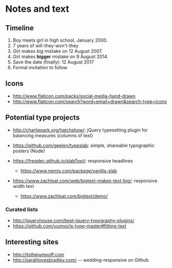 # Notes and text

## Timeline

1. Boy meets girl in high school, January 2000.
2. 7 years of will-they-won't-they
3. Girl makes *big* mistake on 12 August 2007.
4. Girl makes **bigger** mistake on 9 August 2014.
5. Save the date (finally): 12 August 2017
6. Formal invitation to follow

## Icons

* http://www.flaticon.com/packs/social-media-hand-drawn
* http://www.flaticon.com/search?word=email+drawn&search-type=icons

## Potential type projects

* http://charliepark.org/hatchshow/: jQuery typesetting plugin for balancing
  measures (columns of text)
* https://github.com/geelen/typeslab: simple, shareable typographic posters
  (Node)
* https://freqdec.github.io/slabText/: responsive headlines

  * https://www.npmjs.com/package/vanilla-slab

* https://www.zachleat.com/web/bigtext-makes-text-big/: responsive width text

  * https://www.zachleat.com/bigtext/demo/

### Curated lists

* http://jqueryhouse.com/best-jquery-typography-plugins/
* https://github.com/yumyo/js-type-master#fitting-text

## Interesting sites

* http://itsthejumpoff.com
* http://sarahlovesbradley.com/ -- wedding-responsive on Github
